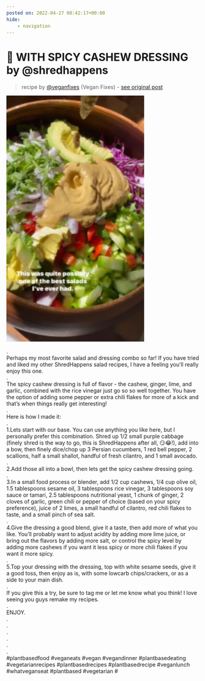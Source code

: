 ```yaml
---
posted on: 2022-04-27 08:42:17+00:00
hide:
    - navigation
---
```


# 🥗 WITH SPICY CASHEW DRESSING by @shredhappens  

> recipe by [@veganfixes](https://www.instagram.com/veganfixes/) 
(Vegan Fixes) - [see original post](https://instagram.com/p/Cc2SJCspUMu)

![](../img/veganfixes_27-04-2022_0804.png)

.  
Perhaps my most favorite salad and dressing combo so far! If you have tried and liked my other ShredHappens salad recipes, I have a feeling you’ll really enjoy this one.  
.  
The spicy cashew dressing is full of flavor - the cashew, ginger, lime, and garlic, combined with the rice vinegar just go so so well together. You have the option of adding some pepper or extra chili flakes for more of a kick and that’s when things really get interesting!  
.  
Here is how I made it:  
.  
1.Lets start with our base. You can use anything you like here, but I personally prefer this combination. Shred up 1/2 small purple cabbage (finely shred is the way to go, this is ShredHappens after all, 😏😂!), add into a bow, then finely dice/chop up 3 Persian cucumbers, 1 red bell pepper, 2 scallions, half a small shallot, handful of fresh cilantro, and 1 small avocado.  
.  
2.Add those all into a bowl, then lets get the spicy cashew dressing going.  
.  
3.In a small food process or blender, add 1/2 cup cashews, 1/4 cup olive oil, 1.5 tablespoons sesame oil, 3 tablespoons rice vinegar, 3 tablespoons soy sauce or tamari, 2.5 tablespoons nutritional yeast, 1 chunk of ginger, 2 cloves of garlic, green chili or pepper of choice (based on your spicy preference), juice of 2 limes, a small handful of cilantro, red chili flakes to taste, and a small pinch of sea salt.  
.  
4.Give the dressing a good blend, give it a taste, then add more of what you like. You’ll probably want to adjust acidity by adding more lime juice, or bring out the flavors by adding more salt, or control the spicy level by adding more cashews if you want it less spicy or more chili flakes if you want it more spicy.  
.  
5.Top your dressing with the dressing, top with white sesame seeds, give it a good toss, then enjoy as is, with some lowcarb chips/crackers, or as a side to your main dish.  
.  
If you give this a try, be sure to tag me or let me know what you think! I love seeing you guys remake my recipes.  
.  
ENJOY.  
.  
.  
.  
.  
.  
.  
\#plantbasedfood \#veganeats \#vegan \#vegandinner \#plantbasedeating \#vegetarianrecipes \#plantbasedrecipes \#plantbasedrecipe \#veganlunch \#whatveganseat \#plantbased \#vegetarian \#   